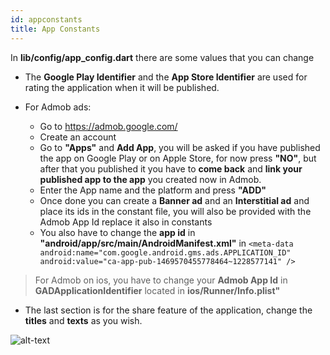 ```yaml
---
id: appconstants
title: App Constants
---
```


In <b>lib/config/app_config.dart</b> there are some values that you can change

* The <b>Google Play Identifier</b> and the <b>App Store Identifier</b> are used for rating the application when it will be published.

* For Admob ads:
    * Go to https://admob.google.com/
    * Create an account
    * Go to <b>"Apps"</b> and <b>Add App</b>, you will be asked if you have published the app on Google Play or on Apple Store, for now press <b>"NO"</b>, but after that you published it you have to <b>come back</b> and <b>link your published app to the app</b> you created now in Admob.
    * Enter the App name and the platform and press <b>"ADD"</b>
    * Once done you can create a <b>Banner ad</b> and an <b>Interstitial ad</b> and place its ids in the constant file, you will also be provided with the Admob App Id replace it also in constants
    * You also have to change the <b>app id</b> in <b>"android/app/src/main/AndroidManifest.xml"</b> in  `<meta-data
            android:name="com.google.android.gms.ads.APPLICATION_ID"
            android:value="ca-app-pub-1469570455778464~1228577141" />`

<blockquote>For Admob on ios, you have to change your <b>Admob App Id</b> in <b>GADApplicationIdentifier</b> located in <b>ios/Runner/Info.plist"</b>
</blockquote>

* The last section is for the share feature of the application, change the <b>titles</b> and <b>texts</b> as you wish.

![alt-text](assets/img/appconfig/appconstants/1.png)